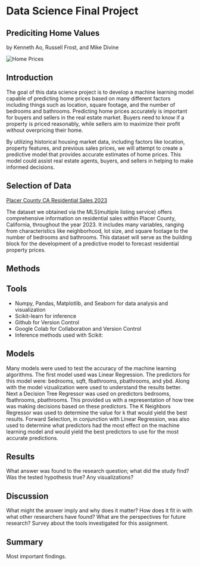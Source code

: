 # Data Science Final Project
## Prediciting Home Values
by Kenneth Ao, Russell Frost, and Mike Divine

![Home Prices](https://assets.site-static.com/userFiles/717/image/factors-impacting-property-value.jpg)

## Introduction

The goal of this data science project is to develop a machine learning model capable of predicting home prices based on many different factors including things such as location, square footage, and the number of bedrooms and bathrooms. Predicting home prices accurately is important for buyers and sellers in the real estate market. Buyers need to know if a property is priced reasonably, while sellers aim to maximize their profit without overpricing their home.

By utilizing historical housing market data, including factors like location, property features, and previous sales prices, we will attempt to create a predictive model that provides accurate estimates of home prices. This model could assist real estate agents, buyers, and sellers in helping to make informed decisions.


## Selection of Data

[Placer County CA Residential Sales 2023](https://docs.google.com/document/d/1z7PQ3lbd_7D71Og2D5pcniy1VDgdrkDni0lkBgZGPaE/edit)

The dataset we obtained via the MLS(multiple listing service) offers comprehensive information on residential sales within Placer County, California, throughout the year 2023. It includes many variables, ranging from characteristics like neighborhood, lot size, and square footage to the number of bedrooms and bathrooms. This dataset will serve as the building block for the development of a predictive model to forecast residential property prices.


## Methods

## Tools ##

- Numpy, Pandas, Matplotlib, and Seaborn for data analysis and visualization
- Scikit-learn for inference
- Github for Version Control
- Google Colab for Collaboration and Version Control
- Inference methods used with Scikit:

## Models ##

Many models were used to test the accuracy of the machine learning algorithms.  The first model used was Linear Regression.  The predictors for this model were: bedrooms, sqft, fbathrooms, pbathrooms, and ybd.  Along with the model vizualization were used to understand the results better.  Next a Decision Tree Regressor was used on predictors bedrooms, fbathrooms, pbathrooms.  This provided us with a representation of how tree was making decisions based on these predictors.  The K Neighbors Regressor was used to determine the value for k that would yield the best results.  Forward Selection, in conjunction with Linear Regression, was also used to determine what predictors had the most effect on the machine learning model and would yield the best predictors to use for the most accurate predictions.

## Results

What answer was found to the research question; what did the study find? Was the tested hypothesis true? Any visualizations?


## Discussion

What might the answer imply and why does it matter? How does it fit in with what other researchers have found? What are the perspectives for future research? Survey about the tools investigated for this assignment.


## Summary

Most important findings.

